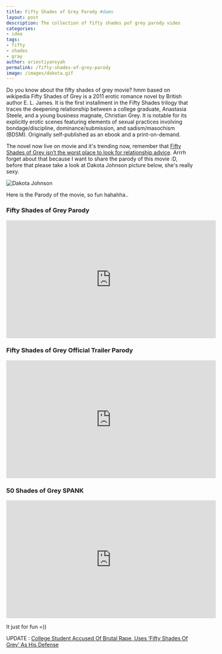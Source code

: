 ```yaml
---
title: Fifty Shades of Grey Parody #damn
layout: post
description: The collection of fifty shades pof grey parody video
categories:
- idea
tags:
- fifty
- shades
- gray
author: ariestiyansyah
permalink: /fifty-shades-of-grey-parody
image: /images/dakota.gif
---
```


Do you know about the fifty shades of grey movie? hmm based on wikipedia Fifty Shades of Grey is a 2011 erotic romance novel by British author E. L. James. It is the first installment in the Fifty Shades trilogy that traces the deepening relationship between a college graduate, Anastasia Steele, and a young business magnate, Christian Grey. It is notable for its explicitly erotic scenes featuring elements of sexual practices involving bondage/discipline, dominance/submission, and sadism/masochism (BDSM). Originally self-published as an ebook and a print-on-demand.

The novel now live on movie and it's trending now, remember that [Fifty Shades of Grey isn’t the worst place to look for relationship advice](http://nymag.com/thecut/2015/02/fifty-shades-of-grey-dating-guide.html). Arrrh forget about that because I want to share the parody of this movie :D, before
that please take a look at Dakota Johnson picture below, she's really sexy.


![Dakota Johnson](http://oonlab.com/images/dakota.gif  "Dakota Johnson")

Here is the Parody of the movie, so fun hahahha..

### Fifty Shades of Grey Parody
<iframe width="560" height="315" src="https://www.youtube.com/embed/2lPXQBX3heo" frameborder="0" allowfullscreen></iframe>

### Fifty Shades of Grey Official Trailer Parody
<iframe width="560" height="315" src="https://www.youtube.com/embed/StxirWNZW1M" frameborder="0" allowfullscreen></iframe>

### 50 Shades of Grey SPANK
<iframe width="560" height="315" src="https://www.youtube.com/embed/2NVHgWlkpZs" frameborder="0" allowfullscreen></iframe>

It just for fun =))

UPDATE :
[College Student Accused Of Brutal Rape, Uses ‘Fifty Shades Of Grey’ As His Defense](http://thinkprogress.org/culture/2015/02/24/3626391/fifty-shades-rape-defense/)
